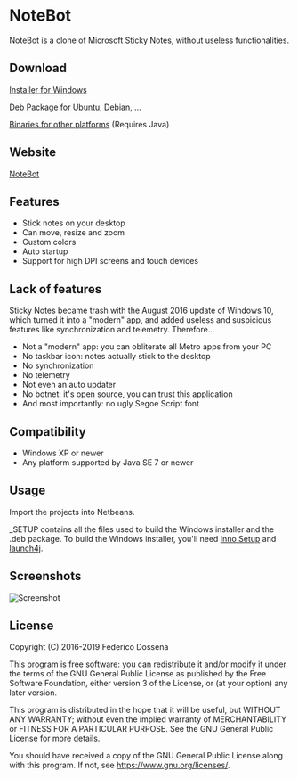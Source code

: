 # NoteBot
NoteBot is a clone of Microsoft Sticky Notes, without useless functionalities.

## Download
[Installer for Windows](https://downloads.fdossena.com/geth.php?r=stickynotes-win)

[Deb Package for Ubuntu, Debian, ...](https://downloads.fdossena.com/geth.php?r=stickynotes-deb)

[Binaries for other platforms](https://downloads.fdossena.com/geth.php?r=stickynotes-bin) (Requires Java)

## Website
[NoteBot](https://notebot.fdossena.com/)

## Features
* Stick notes on your desktop
* Can move, resize and zoom
* Custom colors
* Auto startup
* Support for high DPI screens and touch devices

## Lack of features
Sticky Notes became trash with the August 2016 update of Windows 10, which turned it into a "modern" app, and added useless and suspicious features like synchronization and telemetry. Therefore...

* Not a "modern" app: you can obliterate all Metro apps from your PC
* No taskbar icon: notes actually stick to the desktop
* No synchronization
* No telemetry
* Not even an auto updater
* No botnet: it's open source, you can trust this application
* And most importantly: no ugly Segoe Script font

## Compatibility
* Windows XP or newer
* Any platform supported by Java SE 7 or newer
 
## Usage
Import the projects into Netbeans.

_SETUP contains all the files used to build the Windows installer and the .deb package.
To build the Windows installer, you'll need [Inno Setup](https://www.jrsoftware.org/isinfo.php) and [launch4j](https://launch4j.sourceforge.net/).

## Screenshots
![Screenshot](https://fdossena.com/stickynotes/screen1_16.png)

## License
Copyright (C) 2016-2019 Federico Dossena

This program is free software: you can redistribute it and/or modify
it under the terms of the GNU General Public License as published by
the Free Software Foundation, either version 3 of the License, or
(at your option) any later version.

This program is distributed in the hope that it will be useful,
but WITHOUT ANY WARRANTY; without even the implied warranty of
MERCHANTABILITY or FITNESS FOR A PARTICULAR PURPOSE.  See the
GNU General Public License for more details.

You should have received a copy of the GNU General Public License
along with this program.  If not, see <https://www.gnu.org/licenses/>.
